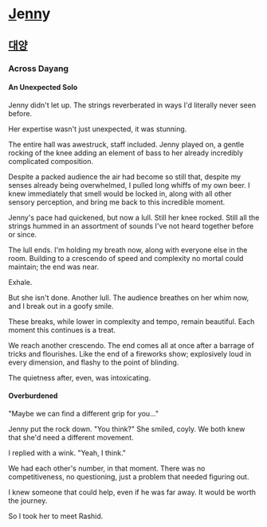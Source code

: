 # [J](/major/_0)e[nn](/major/_2)y 

## [대양](https://www.youtube.com/watch?v=jdYJf_ybyVo)

### Across Dayang

#### An Unexpected Solo

Jenny didn't let up. The strings reverberated in ways I'd literally never seen before. 

Her expertise wasn't just unexpected, it was stunning. 

The entire hall was awestruck, staff included. Jenny played on, a gentle rocking of the knee adding an element of bass to her already incredibly complicated composition. 

Despite a packed audience the air had become so still that, despite my senses already being overwhelmed, I pulled long whiffs of my own beer. I knew immediately that smell would be locked in, along with all other sensory perception, and bring me back to this incredible moment. 

Jenny's pace had quickened, but now a lull. Still her knee rocked. Still all the strings hummed in an assortment of sounds I've not heard together before or since. 

The lull ends. I'm holding my breath now, along with everyone else in the room. Building to a crescendo of speed and complexity no mortal could maintain; the end was near. 

Exhale. 

But she isn't done. Another lull. The audience breathes on her whim now, and I break out in a goofy smile. 

These breaks, while lower in complexity and tempo, remain beautiful. Each moment this continues is a treat.

We reach another crescendo. The end comes all at once after a barrage of tricks and flourishes. Like the end of a fireworks show; explosively loud in every dimension, and flashy to the point of blinding. 

The quietness after, even, was intoxicating. 

#### Overburdened

"Maybe we can find a different grip for you..."

Jenny put the rock down. "You think?" She smiled, coyly. We both knew that she'd need a different movement. 

I replied with a wink. "Yeah, I think."

We had each other's number, in that moment. There was no competitiveness, no questioning, just a problem that needed figuring out. 

I knew someone that could help, even if he was far away. It would be worth the journey. 

So I took her to meet Rashid.

